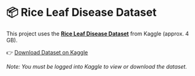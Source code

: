 # 📦 Rice Leaf Disease Dataset

This project uses the **[Rice Leaf Disease Dataset](https://www.kaggle.com/datasets/tamjidahmed/rice-leaf-disease)** from Kaggle (approx. 4 GB).

👉 [Download Dataset on Kaggle](https://www.kaggle.com/datasets/tamjidahmed/rice-leaf-disease)

_Note: You must be logged into Kaggle to view or download the dataset._
